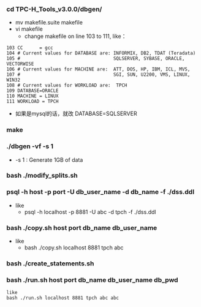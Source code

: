 ### cd TPC-H_Tools_v3.0.0/dbgen/

* mv makefile.suite makefile
* vi makefile
  *	change makefile on line 103 to 111, like：
```
103 CC      = gcc
104 # Current values for DATABASE are: INFORMIX, DB2, TDAT (Teradata)
105 #                                  SQLSERVER, SYBASE, ORACLE, VECTORWISE
106 # Current values for MACHINE are:  ATT, DOS, HP, IBM, ICL, MVS, 
107 #                                  SGI, SUN, U2200, VMS, LINUX, WIN32 
108 # Current values for WORKLOAD are:  TPCH
109 DATABASE=ORACLE 
110 MACHINE = LINUX
111 WORKLOAD = TPCH
```
  * 如果是mysql的话，就改 DATABASE=SQLSERVER

###  make

### ./dbgen -vf -s 1
* -s 1 : Generate 1GB of data
    
###  bash ./modify_splits.sh	

###  psql -h host -p port -U db_user_name -d db_name -f ./dss.ddl
* like
  * psql -h localhost -p 8881 -U abc -d tpch -f ./dss.ddl

###  bash ./copy.sh host port db_name db_user_name
* like 
  * bash ./copy.sh localhost  8881 tpch abc

###  bash ./create_statements.sh

###  bash ./run.sh host port db_name db_user_name db_pwd
	like
	bash ./run.sh localhost 8881 tpch abc abc

